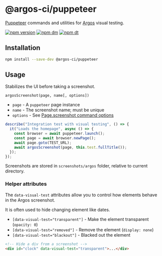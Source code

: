 # @argos-ci/puppeteer

[Puppeteer](https://pptr.dev/) commands and utilities for [Argos](https://argos-ci.com) visual testing.

[![npm version](https://img.shields.io/npm/v/@argos-ci/puppeteer.svg)](https://www.npmjs.com/package/@argos-ci/puppeteer)
[![npm dm](https://img.shields.io/npm/dm/@argos-ci/puppeteer.svg)](https://www.npmjs.com/package/@argos-ci/puppeteer)
[![npm dt](https://img.shields.io/npm/dt/@argos-ci/puppeteer.svg)](https://www.npmjs.com/package/@argos-ci/puppeteer)

## Installation

```sh
npm install --save-dev @argos-ci/puppeteer
```

## Usage

Stabilizes the UI before taking a screenshot.

`argosScreenshot(page, name[, options])`

- `page` - A `puppeteer` page instance
- `name` - The screenshot name; must be unique
- `options` - See [Page.screenshot command options](https://pptr.dev/next/api/puppeteer.page.screenshot/)

```js
describe("Integration test with visual testing", () => {
  it("Loads the homepage", async () => {
    const browser = await puppeteer.launch();
    const page = await browser.newPage();
    await page.goto(TEST_URL);
    await argosScreenshot(page, this.test.fullTitle());
  });
});
```

Screenshots are stored in `screenshots/argos` folder, relative to current directory.

### Helper attributes

The `data-visual-test` attributes allow you to control how elements behave in the Argos screenshot.

It is often used to hide changing element like dates.

- `[data-visual-test="transparent"]` - Make the element transparent (`opacity: 0`)
- `[data-visual-test="removed"]` - Remove the element (`display: none`)
- `[data-visual-test="blackout"]` - Blacked out the element

```html
<!-- Hide a div from a screenshot -->
<div id="clock" data-visual-test="transparent">...</div>
```
